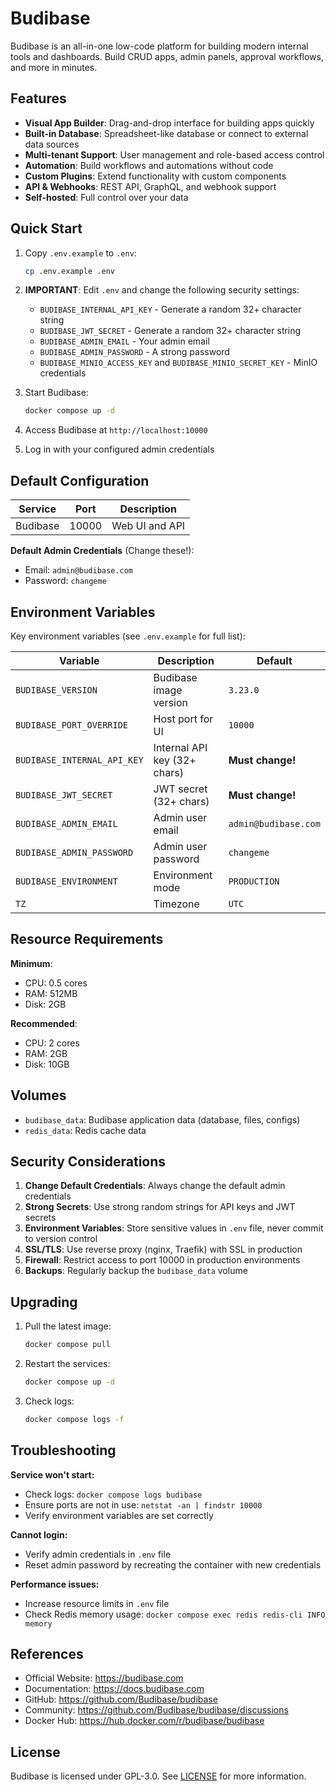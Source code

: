 # Budibase

Budibase is an all-in-one low-code platform for building modern internal tools and dashboards. Build CRUD apps, admin panels, approval workflows, and more in minutes.

## Features

- **Visual App Builder**: Drag-and-drop interface for building apps quickly
- **Built-in Database**: Spreadsheet-like database or connect to external data sources
- **Multi-tenant Support**: User management and role-based access control
- **Automation**: Build workflows and automations without code
- **Custom Plugins**: Extend functionality with custom components
- **API & Webhooks**: REST API, GraphQL, and webhook support
- **Self-hosted**: Full control over your data

## Quick Start

1. Copy `.env.example` to `.env`:

   ```bash
   cp .env.example .env
   ```

2. **IMPORTANT**: Edit `.env` and change the following security settings:
   - `BUDIBASE_INTERNAL_API_KEY` - Generate a random 32+ character string
   - `BUDIBASE_JWT_SECRET` - Generate a random 32+ character string
   - `BUDIBASE_ADMIN_EMAIL` - Your admin email
   - `BUDIBASE_ADMIN_PASSWORD` - A strong password
   - `BUDIBASE_MINIO_ACCESS_KEY` and `BUDIBASE_MINIO_SECRET_KEY` - MinIO credentials

3. Start Budibase:

   ```bash
   docker compose up -d
   ```

4. Access Budibase at `http://localhost:10000`

5. Log in with your configured admin credentials

## Default Configuration

| Service  | Port  | Description    |
| -------- | ----- | -------------- |
| Budibase | 10000 | Web UI and API |

**Default Admin Credentials** (Change these!):

- Email: `admin@budibase.com`
- Password: `changeme`

## Environment Variables

Key environment variables (see `.env.example` for full list):

| Variable                    | Description                  | Default              |
| --------------------------- | ---------------------------- | -------------------- |
| `BUDIBASE_VERSION`          | Budibase image version       | `3.23.0`             |
| `BUDIBASE_PORT_OVERRIDE`    | Host port for UI             | `10000`              |
| `BUDIBASE_INTERNAL_API_KEY` | Internal API key (32+ chars) | **Must change!**     |
| `BUDIBASE_JWT_SECRET`       | JWT secret (32+ chars)       | **Must change!**     |
| `BUDIBASE_ADMIN_EMAIL`      | Admin user email             | `admin@budibase.com` |
| `BUDIBASE_ADMIN_PASSWORD`   | Admin user password          | `changeme`           |
| `BUDIBASE_ENVIRONMENT`      | Environment mode             | `PRODUCTION`         |
| `TZ`                        | Timezone                     | `UTC`                |

## Resource Requirements

**Minimum**:

- CPU: 0.5 cores
- RAM: 512MB
- Disk: 2GB

**Recommended**:

- CPU: 2 cores
- RAM: 2GB
- Disk: 10GB

## Volumes

- `budibase_data`: Budibase application data (database, files, configs)
- `redis_data`: Redis cache data

## Security Considerations

1. **Change Default Credentials**: Always change the default admin credentials
2. **Strong Secrets**: Use strong random strings for API keys and JWT secrets
3. **Environment Variables**: Store sensitive values in `.env` file, never commit to version control
4. **SSL/TLS**: Use reverse proxy (nginx, Traefik) with SSL in production
5. **Firewall**: Restrict access to port 10000 in production environments
6. **Backups**: Regularly backup the `budibase_data` volume

## Upgrading

1. Pull the latest image:

   ```bash
   docker compose pull
   ```

2. Restart the services:

   ```bash
   docker compose up -d
   ```

3. Check logs:

   ```bash
   docker compose logs -f
   ```

## Troubleshooting

**Service won't start:**

- Check logs: `docker compose logs budibase`
- Ensure ports are not in use: `netstat -an | findstr 10000`
- Verify environment variables are set correctly

**Cannot login:**

- Verify admin credentials in `.env` file
- Reset admin password by recreating the container with new credentials

**Performance issues:**

- Increase resource limits in `.env` file
- Check Redis memory usage: `docker compose exec redis redis-cli INFO memory`

## References

- Official Website: <https://budibase.com>
- Documentation: <https://docs.budibase.com>
- GitHub: <https://github.com/Budibase/budibase>
- Community: <https://github.com/Budibase/budibase/discussions>
- Docker Hub: <https://hub.docker.com/r/budibase/budibase>

## License

Budibase is licensed under GPL-3.0. See [LICENSE](https://github.com/Budibase/budibase/blob/master/LICENSE) for more information.
